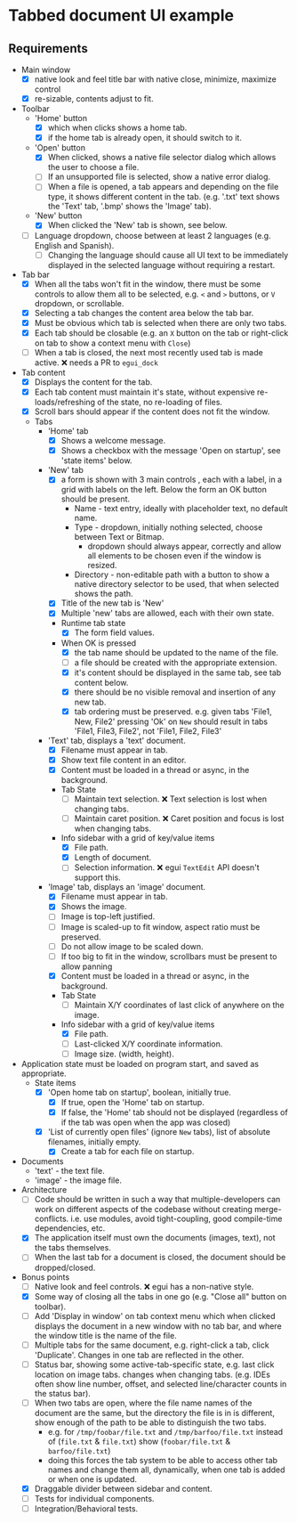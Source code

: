 # Tabbed document UI example

## Requirements

- Main window
  - [x] native look and feel title bar with native close, minimize, maximize control
  - [x] re-sizable, contents adjust to fit.
- Toolbar
  - 'Home' button
    - [x] which when clicks shows a home tab.
    - [x] if the home tab is already open, it should switch to it.
  - 'Open' button
    - [x] When clicked, shows a native file selector dialog which allows the user to choose a file.
    - [ ] If an unsupported file is selected, show a native error dialog.
    - [ ] When a file is opened, a tab appears and depending on the file type, it shows different content in the tab. (e.g. '.txt' text shows the 'Text' tab, '.bmp' shows the 'Image' tab).
  - 'New' button
    - [x] When clicked the 'New' tab is shown, see below.
  - [ ] Language dropdown, choose between at least 2 languages (e.g. English and Spanish).
    - [ ] Changing the language should cause all UI text to be immediately displayed in the selected language without requiring a restart.
- Tab bar
  - [x] When all the tabs won't fit in the window, there must be some controls to allow them all to be selected, e.g. `<` and `>` buttons, or `V` dropdown, or scrollable.
  - [x] Selecting a tab changes the content area below the tab bar.
  - [x] Must be obvious which tab is selected when there are only two tabs.
  - [x] Each tab should be closable (e.g. an `X` button on the tab or right-click on tab to show a context menu with `Close`)
  - [ ] When a tab is closed, the next most recently used tab is made active. ❌ needs a PR to `egui_dock`
- Tab content
  - [x] Displays the content for the tab.
  - [x] Each tab content must maintain it's state, without expensive re-loads/refreshing of the state, no re-loading of files.
  - [x] Scroll bars should appear if the content does not fit the window. 
  - Tabs
    - 'Home' tab
      - [x] Shows a welcome message.
      - [x] Shows a checkbox with the message 'Open on startup', see 'state items' below.
    - 'New' tab
      - [x] a form is shown with 3 main controls , each with a label, in a grid with labels on the left. Below the form an OK button should be present.
        - Name - text entry, ideally with placeholder text, no default name.
        - Type - dropdown, initially nothing selected, choose between Text or Bitmap.
          - dropdown should always appear, correctly and allow all elements to be chosen even if the window is resized.
        - Directory - non-editable path with a button to show a native directory selector to be used, that when selected shows the path.
      - [x] Title of the new tab is 'New'
      - [x] Multiple 'new' tabs are allowed, each with their own state.
      - Runtime tab state
        - [x] The form field values.
      - When OK is pressed
        - [x] the tab name should be updated to the name of the file.
        - [ ] a file should be created with the appropriate extension.
        - [x] it's content should be displayed in the same tab, see tab content below.
        - [x] there should be no visible removal and insertion of any new tab.
        - [x] tab ordering must be preserved.  e.g. given tabs 'File1, New, File2' pressing 'Ok' on `New` should result in tabs 'File1, File3, File2', not 'File1, File2, File3'
    - 'Text' tab, displays a 'text' document.
      - [x] Filename must appear in tab.
      - [x] Show text file content in an editor.
      - [x] Content must be loaded in a thread or async, in the background.
      - Tab State
        - [ ] Maintain text selection. ❌ Text selection is lost when changing tabs.
        - [ ] Maintain caret position. ❌ Caret position and focus is lost when changing tabs.
      - Info sidebar with a grid of key/value items
        - [x] File path.
        - [x] Length of document.
        - [ ] Selection information. ❌ egui `TextEdit` API doesn't support this.
    - 'Image' tab, displays an 'image' document.
      - [x] Filename must appear in tab.
      - [x] Shows the image.
      - [ ] Image is top-left justified.
      - [ ] Image is scaled-up to fit window, aspect ratio must be preserved.
      - [ ] Do not allow image to be scaled down.
      - [ ] If too big to fit in the window, scrollbars must be present to allow panning
      - [x] Content must be loaded in a thread or async, in the background.
      - Tab State
        - [ ] Maintain X/Y coordinates of last click of anywhere on the image.
      - Info sidebar with a grid of key/value items
        - [x] File path.
        - [ ] Last-clicked X/Y coordinate information.
        - [ ] Image size. (width, height).
- Application state must be loaded on program start, and saved as appropriate.
  - State items
    - [x] 'Open home tab on startup', boolean, initially true.
      - [x] If true, open the 'Home' tab on startup.
      - [x] If false, the 'Home' tab should not be displayed (regardless of if the tab was open when the app was closed) 
    - [x] 'List of currently open files' (ignore `New` tabs), list of absolute filenames, initially empty.
      - [x] Create a tab for each file on startup.
- Documents
  - 'text' - the text file.
  - 'image' - the image file.
- Architecture
  - [ ] Code should be written in such a way that multiple-developers can work on different aspects of the codebase without creating merge-conflicts. i.e. use modules, avoid tight-coupling, good compile-time dependencies, etc.
  - [x] The application itself must own the documents (images, text), not the tabs themselves.
  - [ ] When the last tab for a document is closed, the document should be dropped/closed.
- Bonus points
  - [ ] Native look and feel controls. ❌ egui has a non-native style.
  - [x] Some way of closing all the tabs in one go (e.g. "Close all" button on toolbar). 
  - [ ] Add 'Display in window' on tab context menu which when clicked displays the document in a new window with no tab bar, and where the window title is the name of the file.
  - [ ] Multiple tabs for the same document, e.g. right-click a tab, click 'Duplicate'.  Changes in one tab are reflected in the other.
  - [ ] Status bar, showing some active-tab-specific state, e.g. last click location on image tabs. changes when changing tabs. (e.g. IDEs often show line number, offset, and selected line/character counts in the status bar).
  - [ ] When two tabs are open, where the file name names of the document are the same, but the directory the file is in is different, show enough of the path to be able to distinguish the two tabs.
    - e.g. for `/tmp/foobar/file.txt` and `/tmp/barfoo/file.txt` instead of (`file.txt` & `file.txt`) show (`foobar/file.txt` & `barfoo/file.txt`)
    - doing this forces the tab system to be able to access other tab names and change them all, dynamically, when one tab is added or when one is updated.
  - [x] Draggable divider between sidebar and content.
  - [ ] Tests for individual components.
  - [ ] Integration/Behavioral tests.